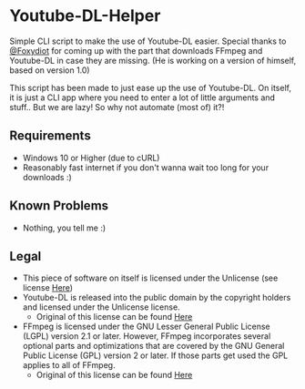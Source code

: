 # Youtube-DL-Helper
Simple CLI script to make the use of Youtube-DL easier.
Special thanks to [@Foxydiot](https://github.com/foxydiot) for coming up with the part that downloads FFmpeg and Youtube-DL in case they are missing.
(He is working on a version of himself, based on version 1.0)

This script has been made to just ease up the use of Youtube-DL. On itself, it is just a CLI app where you need to enter a lot of little arguments and stuff..
But we are lazy! So why not automate (most of) it?!

## Requirements
- Windows 10 or Higher (due to cURL)
- Reasonably fast internet if you don't wanna wait too long for your downloads :)

## Known Problems
- Nothing, you tell me :)

## Legal
- This piece of software on itself is licensed under the Unlicense (see license [Here](https://github.com/Yuri010/Youtube-DL-Helper/blob/main/license))
- Youtube-DL is released into the public domain by the copyright holders and licensed under the Unlicense license.
  - Original of this license can be found [Here](https://github.com/ytdl-org/youtube-dl/blob/master/LICENSE)
- FFmpeg is licensed under the GNU Lesser General Public License (LGPL) version 2.1 or later. However, FFmpeg incorporates several optional parts and optimizations that are covered by the GNU General Public License (GPL) version 2 or later. If those parts get used the GPL applies to all of FFmpeg.
  - Original of this license can be found [Here](https://www.gnu.org/licenses/old-licenses/lgpl-2.1.html)
